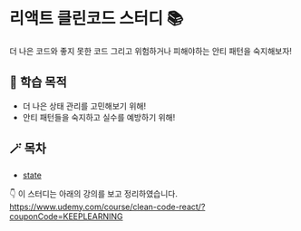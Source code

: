 # 리액트 클린코드 스터디 📚

더 나은 코드와 좋지 못한 코드 그리고 위험하거나 피해야하는 안티 패턴을 숙지해보자!

## 👻 학습 목적
- 더 나은 상태 관리를 고민해보기 위해!
- 안티 패턴들을 숙지하고 실수를 예방하기 위해!

## 🪄 목차
- [state](https://github.com/YeoDaSeul4355/cleancode-react-study/blob/main/src/state/state.md)




👇 이 스터디는 아래의 강의를 보고 정리하였습니다.<br />
<a href="https://www.udemy.com/course/clean-code-react/?couponCode=KEEPLEARNING" target=_blank>https://www.udemy.com/course/clean-code-react/?couponCode=KEEPLEARNING</a>
